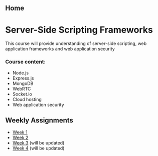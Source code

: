 ## Home
# Server-Side Scripting Frameworks
This course will provide understanding of server-side scripting, web application frameworks and web application security

### Course content:
* Node.js
* Express.js
* MongoDB
* WebRTC
* Socket.io
* Cloud hosting
* Web application security

## Weekly Assignments
* [Week 1](https://github.com/ilkkamtk/SSSF-course/tree/master/Assignments/Week1)
* [Week 2](https://github.com/ilkkamtk/SSSF-course/tree/master/Assignments/Week2)
* [Week 3](https://github.com/ilkkamtk/SSSF-course/tree/master/Assignments/Week3) (will be updated)
* [Week 4](https://github.com/ilkkamtk/SSSF-course/tree/master/Assignments/Week4) (will be updated)
